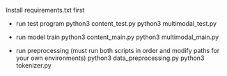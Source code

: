 Install requirements.txt first

- run test program
python3 content_test.py
python3 multimodal_test.py

- run model train
python3 content_main.py
python3 multimodal_main.py

- run preprocessing (must run both scripts in order and modify paths for your own environments)
python3 data_preprocessing.py
python3 tokenizer.py

